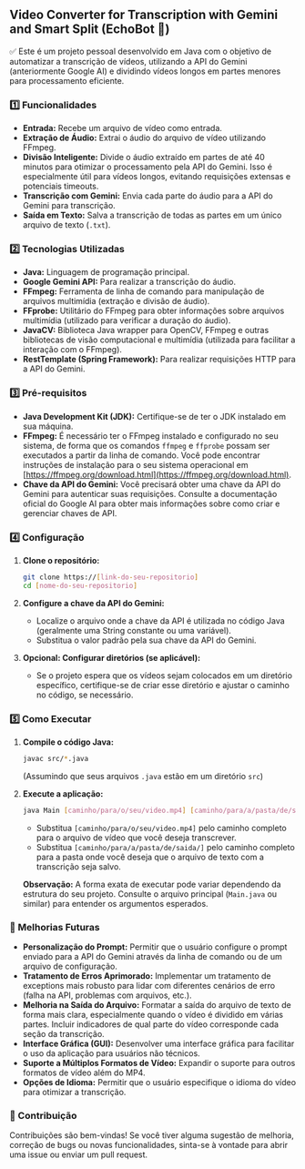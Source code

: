 ## Video Converter for Transcription with Gemini and Smart Split (EchoBot 🤖)

✅ Este é um projeto pessoal desenvolvido em Java com o objetivo de automatizar a transcrição de vídeos, utilizando a API do Gemini (anteriormente Google AI) e dividindo vídeos longos em partes menores para processamento eficiente.

### 1️⃣ Funcionalidades

* **Entrada:** Recebe um arquivo de vídeo como entrada.
* **Extração de Áudio:** Extrai o áudio do arquivo de vídeo utilizando FFmpeg.
* **Divisão Inteligente:** Divide o áudio extraído em partes de até 40 minutos para otimizar o processamento pela API do Gemini. Isso é especialmente útil para vídeos longos, evitando requisições extensas e potenciais timeouts.
* **Transcrição com Gemini:** Envia cada parte do áudio para a API do Gemini para transcrição.
* **Saída em Texto:** Salva a transcrição de todas as partes em um único arquivo de texto (`.txt`).

### 2️⃣ Tecnologias Utilizadas

* **Java:** Linguagem de programação principal.
* **Google Gemini API:** Para realizar a transcrição do áudio.
* **FFmpeg:** Ferramenta de linha de comando para manipulação de arquivos multimídia (extração e divisão de áudio).
* **FFprobe:** Utilitário do FFmpeg para obter informações sobre arquivos multimídia (utilizado para verificar a duração do áudio).
* **JavaCV:** Biblioteca Java wrapper para OpenCV, FFmpeg e outras bibliotecas de visão computacional e multimídia (utilizada para facilitar a interação com o FFmpeg).
* **RestTemplate (Spring Framework):** Para realizar requisições HTTP para a API do Gemini.

### 3️⃣ Pré-requisitos

* **Java Development Kit (JDK):** Certifique-se de ter o JDK instalado em sua máquina.
* **FFmpeg:** É necessário ter o FFmpeg instalado e configurado no seu sistema, de forma que os comandos `ffmpeg` e `ffprobe` possam ser executados a partir da linha de comando. Você pode encontrar instruções de instalação para o seu sistema operacional em [https://ffmpeg.org/download.html](https://ffmpeg.org/download.html).
* **Chave da API do Gemini:** Você precisará obter uma chave da API do Gemini para autenticar suas requisições. Consulte a documentação oficial do Google AI para obter mais informações sobre como criar e gerenciar chaves de API.

### 4️⃣ Configuração

1.  **Clone o repositório:**
    ```bash
    git clone https://[link-do-seu-repositorio]
    cd [nome-do-seu-repositorio]
    ```

2.  **Configure a chave da API do Gemini:**
    * Localize o arquivo onde a chave da API é utilizada no código Java (geralmente uma String constante ou uma variável).
    * Substitua o valor padrão pela sua chave da API do Gemini.

3.  **Opcional: Configurar diretórios (se aplicável):**
    * Se o projeto espera que os vídeos sejam colocados em um diretório específico, certifique-se de criar esse diretório e ajustar o caminho no código, se necessário.

### 5️⃣ Como Executar

1.  **Compile o código Java:**
    ```bash
    javac src/*.java
    ```
    (Assumindo que seus arquivos `.java` estão em um diretório `src`)

2.  **Execute a aplicação:**
    ```bash
    java Main [caminho/para/o/seu/video.mp4] [caminho/para/a/pasta/de/saida/]
    ```
    * Substitua `[caminho/para/o/seu/video.mp4]` pelo caminho completo para o arquivo de vídeo que você deseja transcrever.
    * Substitua `[caminho/para/a/pasta/de/saida/]` pelo caminho completo para a pasta onde você deseja que o arquivo de texto com a transcrição seja salvo.

    **Observação:** A forma exata de executar pode variar dependendo da estrutura do seu projeto. Consulte o arquivo principal (`Main.java` ou similar) para entender os argumentos esperados.

### 🚀 Melhorias Futuras

* **Personalização do Prompt:** Permitir que o usuário configure o prompt enviado para a API do Gemini através da linha de comando ou de um arquivo de configuração.
* **Tratamento de Erros Aprimorado:** Implementar um tratamento de exceptions mais robusto para lidar com diferentes cenários de erro (falha na API, problemas com arquivos, etc.).
* **Melhoria na Saída do Arquivo:** Formatar a saída do arquivo de texto de forma mais clara, especialmente quando o vídeo é dividido em várias partes. Incluir indicadores de qual parte do vídeo corresponde cada seção da transcrição.
* **Interface Gráfica (GUI):** Desenvolver uma interface gráfica para facilitar o uso da aplicação para usuários não técnicos.
* **Suporte a Múltiplos Formatos de Vídeo:** Expandir o suporte para outros formatos de vídeo além do MP4.
* **Opções de Idioma:** Permitir que o usuário especifique o idioma do vídeo para otimizar a transcrição.

### 🙏 Contribuição

Contribuições são bem-vindas! Se você tiver alguma sugestão de melhoria, correção de bugs ou novas funcionalidades, sinta-se à vontade para abrir uma issue ou enviar um pull request.

